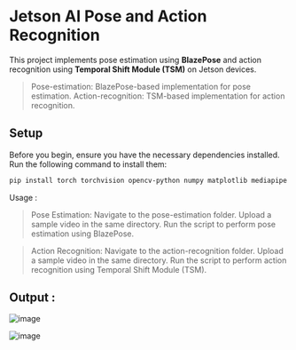 # Jetson AI Pose and Action Recognition

This project implements pose estimation using **BlazePose** and action recognition using **Temporal Shift Module (TSM)** on Jetson devices.


>Pose-estimation: BlazePose-based implementation for pose estimation.
>Action-recognition: TSM-based implementation for action recognition.

## Setup
Before you begin, ensure you have the necessary dependencies installed. Run the following command to install them:
```bash
pip install torch torchvision opencv-python numpy matplotlib mediapipe ipython
```

Usage :
> Pose Estimation:
Navigate to the pose-estimation folder.
Upload a sample video in the same directory.
Run the script to perform pose estimation using BlazePose.

>Action Recognition:
Navigate to the action-recognition folder.
Upload a sample video in the same directory.
Run the script to perform action recognition using Temporal Shift Module (TSM).

## Output :
![image](https://github.com/user-attachments/assets/5dd5a762-a22f-40b8-a2b5-f736eac8135c)

![image](https://github.com/user-attachments/assets/567c0716-b1cb-46c5-a3b7-ab322362a786)






